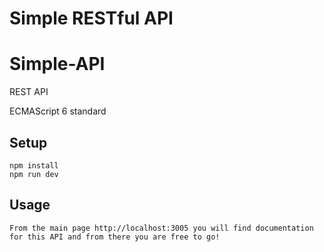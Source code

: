 # Simple RESTful API

# Simple-API #

REST API

ECMAScript 6 standard

## Setup ##

```
npm install
npm run dev
```

## Usage
```
From the main page http://localhost:3005 you will find documentation 
for this API and from there you are free to go!